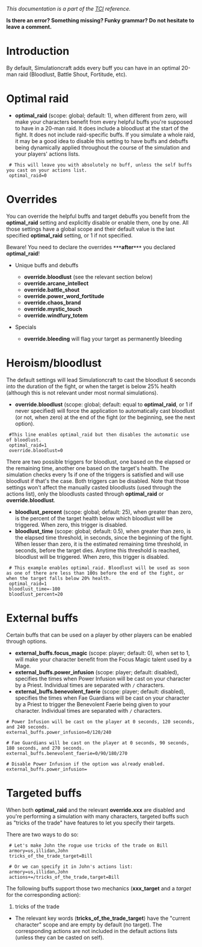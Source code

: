 _This documentation is a part of the [TCI](TextualConfigurationInterface) reference._

**Is there an error? Something missing? Funky grammar? Do not hesitate to leave a comment.**

# Introduction

By default, Simulationcraft adds every buff you can have in an optimal 20-man raid (Bloodlust, Battle Shout, Fortitude, etc).

# Optimal raid
  * **optimal\_raid** (scope: global; default: 1), when different from zero, will make your characters benefit from every helpful buffs you're supposed to have in a 20-man raid. It does include a bloodlust at the start of the fight. It does not include raid-specific buffs. If you simulate a whole raid, it may be a good idea to disable this setting to have buffs and debuffs being dynamically applied throughout the course of the simulation and your players' actions lists.
```
 # This will leave you with absolutely no buff, unless the self buffs you cast on your actions list.
 optimal_raid=0
```

# Overrides
You can override the helpful buffs and target debuffs you benefit from the **optimal\_raid** setting and explicitly disable or enable them, one by one. All those settings have a global scope and their default value is the last specified **optimal\_raid** setting, or 1 if not specified.

Beware! You need to declare the overrides **`***`after`***`** you declared **optimal\_raid**!

  * Unique buffs and debuffs
    * **override.bloodlust** (see the relevant section below)
    * **override.arcane_intellect**
    * **override.battle_shout**
    * **override.power_word_fortitude**
    * **override.chaos_brand**
    * **override.mystic_touch**
    * **override.windfury_totem**

  * Specials
    * **override.bleeding** will flag your target as permanently bleeding

# Heroism/bloodlust

The default settings will lead Simulationcraft to cast the bloodlust 6 seconds into the duration of the fight, or when the target is below 25% health (although this is not relevant under most normal simulations).

  * **override.bloodlust** (scope: global; default: equal to **optimal\_raid**, or 1 if never specified) will force the application to automatically cast bloodlust (or not, when zero) at the end of the fight (or the beginning, see the next option).
```
 #This line enables optimal_raid but then disables the automatic use of bloodlust.
 optimal_raid=1
 override.bloodlust=0
```

  There are two possible triggers for bloodlust, one based on the elapsed or the remaining time, another one based on the target's health. The simulation checks every 1s if one of the triggers is satisfied and will use bloodlust if that's the case. Both triggers can be disabled. Note that those settings won't affect the manually casted bloodlusts (used through the actions list), only the bloodlusts casted through **optimal\_raid** or **override.bloodlust**.

  * **bloodlust\_percent** (scope: global; default: 25), when greater than zero, is the percent of the target health below which bloodlust will be triggered. When zero, this trigger is disabled.
  * **bloodlust\_time** (scope: global; default: 0.5), when greater than zero, is the elapsed time threshold, in seconds, since the beginning of the fight. When lesser than zero, it is the estimated remaining time threshold, in seconds, before the target dies. Anytime this threshold is reached, bloodlust will be triggered. When zero, this trigger is disabled.
```
 # This example enables optimal_raid. Bloodlust will be used as soon as one of there are less than 100s before the end of the fight, or when the target falls below 20% health.
 optimal_raid=1
 bloodlust_time=-100
 bloodlust_percent=20
```

# External buffs

Certain buffs that can be used on a player by other players can be enabled through options.

  * **external\_buffs.focus\_magic** (scope: player; default: 0), when set to 1, will make your character benefit from the Focus Magic talent used by a Mage.
  * **external\_buffs.power\_infusion** (scope: player; default: disabled), specifies the times when Power Infusion will be cast on your character by a Priest. Individual times are separated with `/` characters.
  * **external\_buffs.benevolent\_faerie** (scope: player; default: disabled), specifies the times when Fae Guardians will be cast on your character by a Priest to trigger the Benevolent Faerie being given to your character. Individual times are separated with `/` characters.
```
# Power Infusion will be cast on the player at 0 seconds, 120 seconds, and 240 seconds.
external_buffs.power_infusion=0/120/240

# Fae Guardians will be cast on the player at 0 seconds, 90 seconds, 180 seconds, and 270 seconds.
external_buffs.benevolent_faerie=0/90/180/270

# Disable Power Infusion if the option was already enabled.
external_buffs.power_infusion=
```
# Targeted buffs

When both **optimal\_raid** and the relevant **override.xxx** are disabled and you're performing a simulation with many characters, targeted buffs such as "tricks of the trade" have features to let you specify their targets.

There are two ways to do so:
```
 # Let's make John the rogue use tricks of the trade on Bill
 armory=us,illidan,John
 tricks_of_the_trade_target=Bill

 # Or we can specify it in John's actions list:
 armory=us,illidan,John
 actions+=/tricks_of_the_trade,target=Bill
```

The following buffs support those two mechanics (**xxx\_target** and a _target_ for the corresponding action):
  1. tricks of the trade

  * The relevant key words (**tricks\_of\_the\_trade\_target**) have the "current character" scope and are empty by default (no target). The corresponding actions are not included in the default actions lists (unless they can be casted on self).